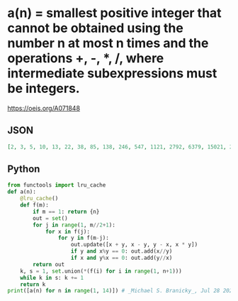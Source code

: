 # a\(n\) \= smallest positive integer that cannot be obtained using the number n at most n times and the operations \+, \-, \*, /, where intermediate subexpressions must be integers\.
https://oeis.org/A071848
## JSON
```JSON
[2, 3, 5, 10, 13, 22, 38, 85, 138, 246, 547, 1121, 2792, 6379, 15021, 20870, 48309, 161629]
```
## Python
```Python
from functools import lru_cache
def a(n):
    @lru_cache()
    def f(m):
        if m == 1: return {n}
        out = set()
        for j in range(1, m//2+1):
            for x in f(j):
                for y in f(m-j):
                    out.update([x + y, x - y, y - x, x * y])
                    if y and x%y == 0: out.add(x//y)
                    if x and y%x == 0: out.add(y//x)
        return out
    k, s = 1, set.union(*(f(i) for i in range(1, n+1)))
    while k in s: k += 1
    return k
print([a(n) for n in range(1, 14)]) # _Michael S. Branicky_, Jul 28 2022
```
